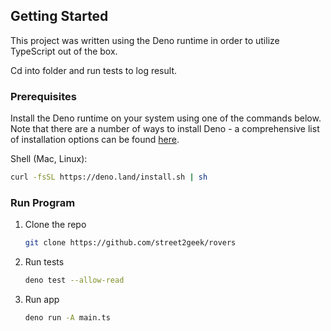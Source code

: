 <!-- GETTING STARTED -->

## Getting Started

This project was written using the Deno runtime in order to utilize TypeScript out of the box.

Cd into folder and run tests to log result.

### Prerequisites

Install the Deno runtime on your system using one of the commands below. Note
that there are a number of ways to install Deno - a comprehensive list of
installation options can be found
[here](https://docs.deno.com/runtime/manual/getting_started/installation).

Shell (Mac, Linux):

```sh
curl -fsSL https://deno.land/install.sh | sh
```

### Run Program

1. Clone the repo
   ```sh
   git clone https://github.com/street2geek/rovers
   ```
2. Run tests
   ```sh
   deno test --allow-read
   ```
3. Run app
   ```sh
   deno run -A main.ts
   ```
